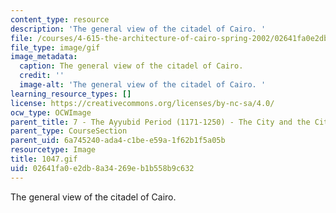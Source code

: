 ```yaml
---
content_type: resource
description: 'The general view of the citadel of Cairo. '
file: /courses/4-615-the-architecture-of-cairo-spring-2002/02641fa0e2db8a34269eb1b558b9c632_1047.gif
file_type: image/gif
image_metadata:
  caption: The general view of the citadel of Cairo.
  credit: ''
  image-alt: 'The general view of the citadel of Cairo. '
learning_resource_types: []
license: https://creativecommons.org/licenses/by-nc-sa/4.0/
ocw_type: OCWImage
parent_title: 7 - The Ayyubid Period (1171-1250) - The City and the Citadel
parent_type: CourseSection
parent_uid: 6a745240-ada4-c1be-e59a-1f62b1f5a05b
resourcetype: Image
title: 1047.gif
uid: 02641fa0-e2db-8a34-269e-b1b558b9c632
---
```

The general view of the citadel of Cairo. 